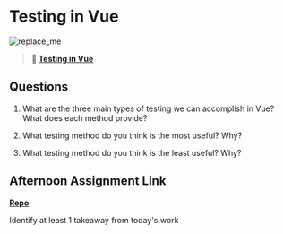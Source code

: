# Testing in Vue

![replace_me](https://codeworks.blob.core.windows.net/public/assets/img/illustrations/placeholder.svg)

> **📖 [Testing in Vue](https://codeworksacademy.com/fs-student-guide/resources/wk8-9/04-Vue-Testing)**

## Questions

1. What are the three main types of testing we can accomplish in Vue? What does each method provide?

2. What testing method do you think is the most useful? Why?

3. What testing method do you think is the least useful? Why?

## Afternoon Assignment Link

**[Repo](https://github.com/chris-hildebrandt/<ASSIGNMENT_REPO>)**

Identify at least 1 takeaway from today's work
